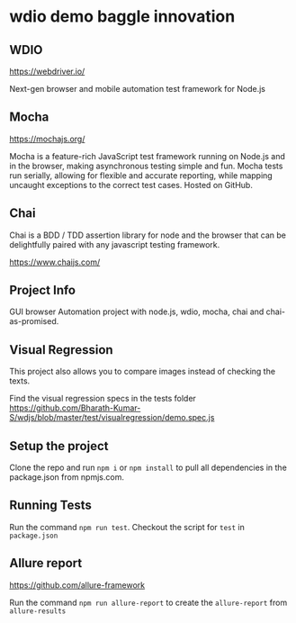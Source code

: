 # wdio demo baggle innovation

## WDIO

https://webdriver.io/

Next-gen browser and mobile automation test framework for Node.js

## Mocha 

https://mochajs.org/

Mocha is a feature-rich JavaScript test framework running on Node.js and in the browser, making asynchronous testing simple and fun. Mocha tests run serially, allowing for flexible and accurate reporting, while mapping uncaught exceptions to the correct test cases. Hosted on GitHub.

## Chai

Chai is a BDD / TDD assertion library for node and the browser that can be delightfully paired with any javascript testing framework.

https://www.chaijs.com/

## Project Info

GUI browser Automation project with node.js, wdio, mocha, chai and chai-as-promised.

## Visual Regression

This project also allows you to compare images instead of checking the texts.

Find the visual regression specs in the tests folder https://github.com/Bharath-Kumar-S/wdjs/blob/master/test/visualregression/demo.spec.js

## Setup the project

Clone the repo and run `npm i` or `npm install` to pull all dependencies in the package.json from npmjs.com.

## Running Tests

Run the command `npm run test`. Checkout the script for `test` in `package.json`

## Allure report

https://github.com/allure-framework

Run the command `npm run allure-report` to create the `allure-report` from `allure-results` 

